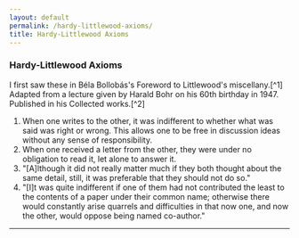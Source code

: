 ```yaml
---
layout: default
permalink: /hardy-littlewood-axioms/
title: Hardy-Littlewood Axioms
---
```


<h3>Hardy-Littlewood Axioms</h3>
I first saw these in Béla Bollobás's Foreword to Littlewood's miscellany.[^1] Adapted from a lecture given by Harald Bohr on his 60th birthday in 1947. Published in his Collected works.[^2]
<ol>
 	<li>When one writes to the other, it was indifferent to whether what was said was right or wrong. This allows one to be free in discussion ideas without any sense of responsibility.</li>
 	<li>When one received a letter from the other, they were under no obligation to read it, let alone to answer it.</li>
 	<li>"[A]lthough it did not really matter much if they both thought about the same detail, still, it was preferable that they should not do so."</li>
 	<li>"[I]t was quite indifferent if one of them had not contributed the least to the contents of a paper under their common name; otherwise there would constantly arise quarrels and difficulties in that now one, and now the other, would oppose being named co-author."</li>
</ol>

---

[^1]: Bollobás, Béla, ed. Littlewood's miscellany. Cambridge: Cambridge University Press, 1986.

[^2]: Bohr, Harald. <i>Collected mathematical works</i>. Edited by Erling Følner, and Børge Jessen. Kopenhagen: Dansk matematisk forening, 1952.
